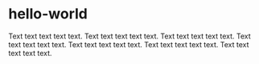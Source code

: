 # hello-world

Text text text text text. Text text text text text. 
Text text text text text. Text text text text text. Text text text text text.
Text text text text text. Text text text text text.
